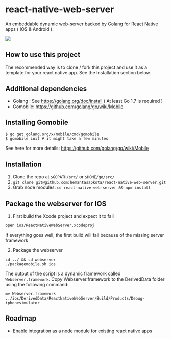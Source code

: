# react-native-web-server
An embeddable dynamic web-server backed by Golang for React Native apps ( IOS & Android ).

![](https://s3.amazonaws.com/battousai/ReactNativeWebServer.gif)

## How to use this project

The recommended way is to clone / fork this project and use it as a template for your react native app. See the Installation section below.

## Additional dependencies
* Golang : See https://golang.org/doc/install ( At least Go 1.7 is required )
* Gomobile: https://github.com/golang/go/wiki/Mobile

## Installing Gomobile

```
$ go get golang.org/x/mobile/cmd/gomobile
$ gomobile init # it might take a few minutes
```

See here for more details: https://github.com/golang/go/wiki/Mobile

## Installation

1. Clone the repo at `$GOPATH/src/` or `$HOME/go/src/` 
2. `git clone git@github.com:hemantasapkota/react-native-web-server.git`
3. Grab node modules: `cd react-native-web-server && npm install`

## Package the webserver for IOS

1. First build the Xcode project and expect it to fail

```
open ios/ReactNativeWebServer.xcodeproj
```

If everything goes well, the first build will fail because of the missing server framework

2. Package the webserver

```
cd ../ && cd webserver
./packagemobile.sh ios
```
The output of the script is a dynamic framework called `Webserver.framework`. Copy Webserver.framework to the DerivedData folder using the following command:

```
mv Webserver.framework ../ios/DerivedData/ReactNativeWebServer/Build/Products/Debug-iphonesimulator
```

## Roadmap

* Enable integration as a node module for existing react native apps
